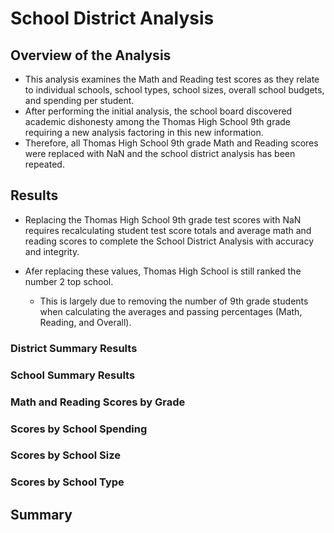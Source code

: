 # School District Analysis

## Overview of the Analysis

- This analysis examines the Math and Reading test scores as they relate to individual schools, school types, school sizes, overall school budgets, and spending per student.
- After performing the initial analysis, the school board discovered academic dishonesty among the Thomas High School 9th grade requiring a new analysis factoring in this new information. 
- Therefore, all Thomas High School 9th grade Math and Reading scores were replaced with NaN and the school district analysis has been repeated. 

## Results

- Replacing the Thomas High School 9th grade test scores with NaN requires recalculating student test score totals and average math and reading scores to complete the School District Analysis with accuracy and integrity. 

- Afer replacing these values, Thomas High School is still ranked the number 2 top school.
    - This is largely due to removing the number of 9th grade students when calculating the averages and passing percentages (Math, Reading, and Overall).

### District Summary Results

### School Summary Results

### Math and Reading Scores by Grade

### Scores by School Spending

### Scores by School Size

### Scores by School Type

## Summary

